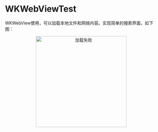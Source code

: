 # WKWebViewTest
WKWebView使用，可以加载本地文件和网络内容。实现简单的搜索界面，如下图：

<div align="center">   
<img src="http://7xs4tc.com1.z0.glb.clouddn.com/mddBlog3.0.png" alt="加载失败" width="300px">
</div>

